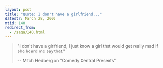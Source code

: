 ```yaml
---
layout: post
title: "Quote: I don't have a girlfriend..."
datestr: March 28, 2003
mtid: 140
redirect_from:
  - /saga/140.html
---
```


> "I don't have a girlfriend, I just know a girl that would get really mad if she heard me say that."
>
> -- Mitch Hedberg on "Comedy Central Presents"
